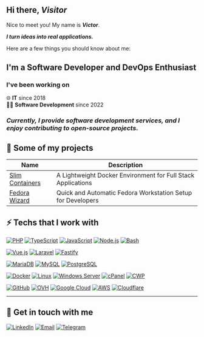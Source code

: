 #

## Hi there, *Visitor*

Nice to meet you! My name is ***Victor***.

***I turn ideas into real applications.***

Here are a few things you should know about me:

## I'm a Software Developer and DevOps Enthusiast

### I've been working on

🌐 **IT** since 2018  
👨‍💻 **Software Development** since 2022

### *Currently, I provide software development services, and I enjoy contributing to open-source projects.*

## 🎁 Some of my projects

| Name               | Description                             |
|--------------------|-----------------------------------------|
| [Slim Containers](https://github.com/VictorMGomes/slim-containers) | A Lightweight Docker Environment for Full Stack Applications       |
| [Fedora Wizard](https://github.com/VictorMGomes/fedora-wizard) | Quick and Automatic Fedora Workstation Setup for Developers       |

## ⚡ Techs that I work with

[![PHP](https://img.shields.io/badge/PHP-777BB4?style=for-the-badge&logo=php&logoColor=white)](#)
[![TypeScript](https://img.shields.io/badge/TypeScript-3178C6?style=for-the-badge&logo=typescript&logoColor=white)](#)
[![JavaScript](https://img.shields.io/badge/JavaScript-F7DF1E?style=for-the-badge&logo=javascript&logoColor=black)](#)
[![Node.js](https://img.shields.io/badge/Node.js-339933?style=for-the-badge&logo=node.js&logoColor=white)](#)
[![Bash](https://img.shields.io/badge/Bash-4EAA25?style=for-the-badge&logo=gnu-bash&logoColor=white)](#)

[![Vue.js](https://img.shields.io/badge/Vue.js-4FC08D?style=for-the-badge&logo=vue.js&logoColor=white)](#)
[![Laravel](https://img.shields.io/badge/Laravel-FF2D20?style=for-the-badge&logo=laravel&logoColor=white)](#)
[![Fastify](https://img.shields.io/badge/Fastify-00C7B7?style=for-the-badge&logo=fastify&logoColor=white)](#)

[![MariaDB](https://img.shields.io/badge/MariaDB-003545?style=for-the-badge&logo=mariadb&logoColor=white)](#)
[![MySQL](https://img.shields.io/badge/MySQL-4479A1?style=for-the-badge&logo=mysql&logoColor=white)](#)
[![PostgreSQL](https://img.shields.io/badge/PostgreSQL-4169E1?style=for-the-badge&logo=postgresql&logoColor=white)](#)

[![Docker](https://img.shields.io/badge/Docker-2496ED?style=for-the-badge&logo=docker&logoColor=white)](#)
[![Linux](https://img.shields.io/badge/Linux-FCC624?style=for-the-badge&logo=linux&logoColor=black)](#)
[![Windows Server](https://img.shields.io/badge/Windows%20Server-0078D6?style=for-the-badge&logo=windows&logoColor=white)](#)
[![cPanel](https://img.shields.io/badge/cPanel-FF6C2C?style=for-the-badge&logo=cpanel&logoColor=white)](#)
[![CWP](https://img.shields.io/badge/CWP-0078D7?style=for-the-badge&logo=centos&logoColor=white)](#)

[![GitHub](https://img.shields.io/badge/GitHub-24292F?style=for-the-badge&logo=github&logoColor=white)](#)
[![OVH](https://img.shields.io/badge/OVH-1233A5?style=for-the-badge&logo=ovh&logoColor=white)](#)
[![Google Cloud](https://img.shields.io/badge/Google_Cloud-4285F4?style=for-the-badge&logo=google-cloud&logoColor=white)](#)
[![AWS](https://img.shields.io/badge/Amazon_AWS-232F3E?style=for-the-badge&logo=amazon-aws&logoColor=white)](#)
[![Cloudflare](https://img.shields.io/badge/Cloudflare-F38020?style=for-the-badge&logo=cloudflare&logoColor=white)](#)

---

## 💬 Get in touch with me

[![LinkedIn](https://img.shields.io/badge/LinkedIn-0077B5?style=for-the-badge&logo=linkedin&logoColor=white)](https://www.linkedin.com/in/victormgomes)
[![Email](https://img.shields.io/badge/Email-D14836?style=for-the-badge&logo=gmail&logoColor=white)](mailto:info@victormgomes.net)
[![Telegram](https://img.shields.io/badge/Telegram-2CA5E0?style=for-the-badge&logo=telegram&logoColor=white)](https://t.me/victormgomes)
